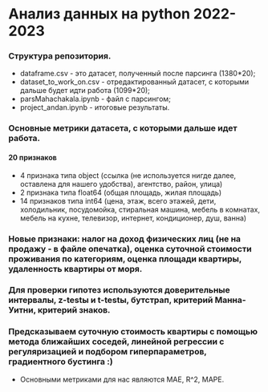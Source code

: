 # Анализ данных на python 2022-2023

### Структура репозитория.
- dataframe.csv - это датасет, полученный после парсинга (1380*20);
- dataset_to_work_on.csv - отредактированный датасет, с которыми дальше будет идти работа (1099*20);
- parsMahachakala.ipynb - файл с парсингом;
- project_andan.ipynb - итоговые результаты.

### Основные метрики датасета, с которыми дальше идет работа.
#### 20 признаков
- 4 признака типа object (ссылка (не используется нигде далее, оставлена для нашего удобства), агентство, район, улица)
- 2 признака типа float64 (общая площадь, жилая площадь)
- 14 признаков типа int64 (цена, этаж, всего этажей, дети, холодильник, посудомойка, стиральная машина, мебель в комнатах, мебель на кухне, телевизор, интернет, кондиционер, душ, ванна)

### Новые признаки: налог на доход физических лиц (не на продажу - в файле опечатка), оценка суточной стоимости проживания по категориям, оценка площади квартиры, удаленность квартиры от моря.
### Для проверки гипотез используются доверительные интервалы, z-testы и t-testы, бутстрап, критерий Манна-Уитни, критерий знаков.
### Предсказываем суточную стоимость квартиры с помощью метода ближайших соседей, линейной регрессии с регуляризацией и подбором гиперпараметров, градиентного бустинга :)
  - Основными метриками для нас являются MAE, R^2, MAPE.

